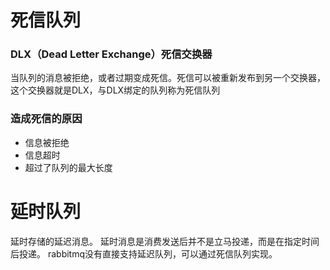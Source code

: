 # 死信队列
### DLX（Dead Letter Exchange）死信交换器
当队列的消息被拒绝，或者过期变成死信。死信可以被重新发布到另一个交换器，这个交换器就是DLX，与DLX绑定的队列称为死信队列
### 造成死信的原因
- 信息被拒绝
- 信息超时
- 超过了队列的最大长度

# 延时队列
延时存储的延迟消息。
延时消息是消费发送后并不是立马投递，而是在指定时间后投递。
rabbitmq没有直接支持延迟队列，可以通过死信队列实现。
